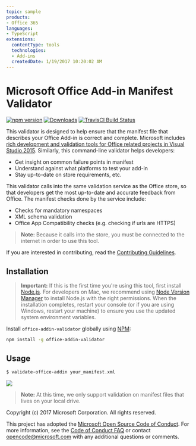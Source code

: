 ```yaml
---
topic: sample
products:
- Office 365
languages:
- TypeScript
extensions:
  contentType: tools
  technologies:
  - Add-ins
  createdDate: 1/19/2017 10:20:02 AM
---
```

# Microsoft Office Add-in Manifest Validator

[![npm version](https://badge.fury.io/js/office-addin-validator.svg)](http://badge.fury.io/js/office-addin-validator)
[![Downloads](http://img.shields.io/npm/dm/office-addin-validator.svg)](https://npmjs.org/package/office-addin-validator)
[![TravisCI Build Status](https://travis-ci.org/OfficeDev/office-addin-validator.svg)](https://travis-ci.org/OfficeDev/office-addin-validator)

This validator is designed to help ensure that the manifest file that describes your Office Add-in is correct and complete. Microsoft includes [rich development and validation tools for Office related projects in Visual Studio 2015](http://aka.ms/OfficeDevToolsForVS2015). Similarly, this command-line validator helps developers:
* Get insight on common failure points in manifest
* Understand against what platforms to test your add-in
* Stay up-to-date on store requirements, etc.

This validator calls into the same validation service as the Office store, so that developers get the most up-to-date and accurate feedback from Office. The manifest checks done by the service include:
* Checks for mandatory namespaces
* XML schema validation
* Office App Compatibility checks (e.g. checking if urls are HTTPS)

> **Note:** Because it calls into the store, you must be connected to the internet in order to use this tool.

If you are interested in contributing, read the [Contributing Guidelines](CONTRIBUTING.md). 

## Installation
> **Important:** If this is the first time you're using this tool, first install [Node.js](https://nodejs.org). For developers on Mac, we recommend using [Node Version Manager](https://github.com/creationix/nvm) to install Node.js with the right permissions. When the installation completes, restart your console (or if you are using Windows, restart your machine) to ensure you use the updated system environment variables.

Install `office-addin-validator` globally using [NPM](http://npmjs.org/):
```bash
npm install -g office-addin-validator
```

## Usage
```bash
$ validate-office-addin your_manifest.xml
```
![](src/docs/valid.gif)
> **Note:** At this time, we only support validation on manifest files that lives on your local drive.

Copyright (c) 2017 Microsoft Corporation. All rights reserved.

This project has adopted the [Microsoft Open Source Code of Conduct](https://opensource.microsoft.com/codeofconduct/). For more information, see the [Code of Conduct FAQ](https://opensource.microsoft.com/codeofconduct/faq/) or contact [opencode@microsoft.com](mailto:opencode@microsoft.com) with any additional questions or comments.
